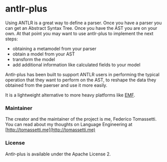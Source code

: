 # antlr-plus

Using ANTLR is a great way to define a parser. Once you have a parser you can get an Abstract Syntax Tree. 
Once you have the AST you are on your own. At that point you may want to use antlr-plus to implement the next steps:

* obtaining a metamodel from your parser
* obtain a model from your AST
* transform the model
* add additional information like calculated fields to your model

Antlr-plus has been built to support ANTLR users in performing the typical operation that they want to perform on the AST,
to reshape the data they obtained from the paerser and use it more easily.

It is a lightweight alternative to more heavy platforms like [EMF](https://en.wikipedia.org/wiki/Eclipse_Modeling_Framework).

### Maintainer

The creator and the  maintainer of the project is me, Federico Tomassetti. You can read about my thoughts on Language Engineering
at [http://tomassetti.me](http://tomassetti.me)

### License

Antlr-plus is available under the Apache License 2.
